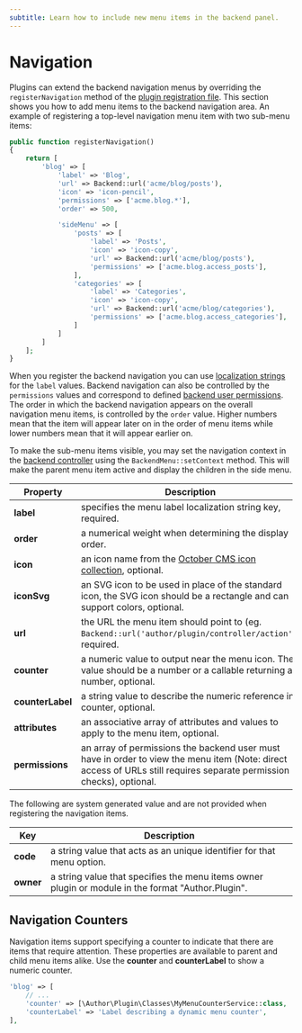 ```yaml
---
subtitle: Learn how to include new menu items in the backend panel.
---
```

# Navigation

Plugins can extend the backend navigation menus by overriding the `registerNavigation` method of the [plugin registration file](../extending.md). This section shows you how to add menu items to the backend navigation area. An example of registering a top-level navigation menu item with two sub-menu items:

```php
public function registerNavigation()
{
    return [
        'blog' => [
            'label' => 'Blog',
            'url' => Backend::url('acme/blog/posts'),
            'icon' => 'icon-pencil',
            'permissions' => ['acme.blog.*'],
            'order' => 500,

            'sideMenu' => [
                'posts' => [
                    'label' => 'Posts',
                    'icon' => 'icon-copy',
                    'url' => Backend::url('acme/blog/posts'),
                    'permissions' => ['acme.blog.access_posts'],
                ],
                'categories' => [
                    'label' => 'Categories',
                    'icon' => 'icon-copy',
                    'url' => Backend::url('acme/blog/categories'),
                    'permissions' => ['acme.blog.access_categories'],
                ]
            ]
        ]
    ];
}
```

When you register the backend navigation you can use [localization strings](../system/localization.md) for the `label` values. Backend navigation can also be controlled by the `permissions` values and correspond to defined [backend user permissions](./permissions.md). The order in which the backend navigation appears on the overall navigation menu items, is controlled by the `order` value. Higher numbers mean that the item will appear later on in the order of menu items while lower numbers mean that it will appear earlier on.

To make the sub-menu items visible, you may set the navigation context in the [backend controller](../system/controllers.md) using the `BackendMenu::setContext` method. This will make the parent menu item active and display the children in the side menu.

Property | Description
------------- | -------------
**label** | specifies the menu label localization string key, required.
**order** | a numerical weight when determining the display order.
**icon** | an icon name from the [October CMS icon collection](https://octobercms.com/docs/ui/icon), optional.
**iconSvg** | an SVG icon to be used in place of the standard icon, the SVG icon should be a rectangle and can support colors, optional.
**url** | the URL the menu item should point to (eg. `Backend::url('author/plugin/controller/action')`, required.
**counter** | a numeric value to output near the menu icon. The value should be a number or a callable returning a number, optional.
**counterLabel** | a string value to describe the numeric reference in counter, optional.
**attributes** | an associative array of attributes and values to apply to the menu item, optional.
**permissions** | an array of permissions the backend user must have in order to view the menu item (Note: direct access of URLs still requires separate permission checks), optional.

The following are system generated value and are not provided when registering the navigation items.

Key | Description
------------- | -------------
**code** | a string value that acts as an unique identifier for that menu option.
**owner** | a string value that specifies the menu items owner plugin or module in the format "Author.Plugin".

## Navigation Counters

Navigation items support specifying a counter to indicate that there are items that require attention. These properties are available to parent and child menu items alike. Use the **counter** and **counterLabel** to show a numeric counter.

```php
'blog' => [
    // ...
    'counter' => [\Author\Plugin\Classes\MyMenuCounterService::class, 'getCounterMethod'],
    'counterLabel' => 'Label describing a dynamic menu counter',
],
```
